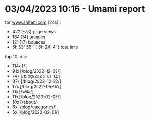 # 03/04/2023 10:16 - Umami report
for www.shifeiti.com [24h] :

 - 422 (-73) page views
 - 164 (14) uniques
 - 121 (17) bounces
 - 5h 53' 55'' (-6h 24' 4'') totaltime


top 10 urls:
 - 114x [/]
 - 91x [/blog/2022-12-09/]
 - 74x [/blog/2023-01-12/]
 - 37x [/blog/2022-12-22/]
 - 17x [/blog/2022-05-07/]
 - 11x [/wiki/]
 - 11x [/blog/2023-02-03/]
 - 10x [/about/]
 - 6x [/blog/categories/]
 - 5x [/blog/2023-02-01/]


